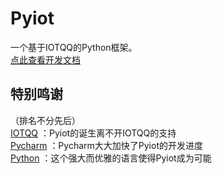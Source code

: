 # Pyiot
一个基于IOTQQ的Python框架。  
[点此查看开发文档](https://www.github.com/KongChengPro/Pyiot/tree/master//doc)

## 特别鸣谢
（排名不分先后）  
[IOTQQ](https://github.com/IOTQQ/IOTQQ)
：Pyiot的诞生离不开IOTQQ的支持  
[Pycharm](https://www.jetbrains.com/pycharm/)
：Pycharm大大加快了Pyiot的开发进度  
[Python](https://www.python.org/)
：这个强大而优雅的语言使得Pyiot成为可能

